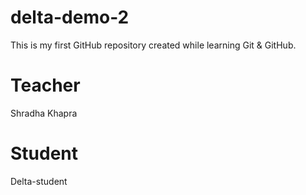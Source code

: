 # delta-demo-2
This is my first GitHub repository created while learning Git & GitHub.

# Teacher
Shradha Khapra

# Student 
Delta-student